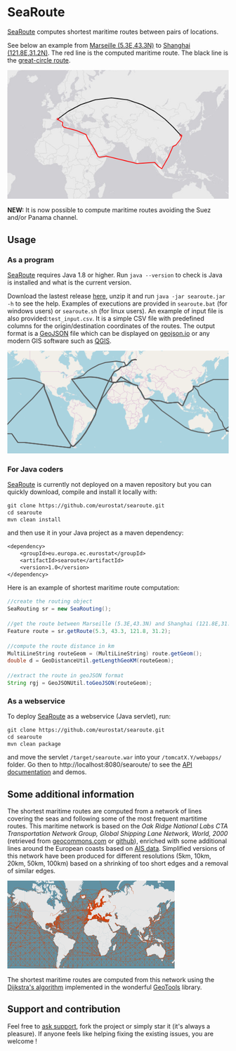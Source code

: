 # SeaRoute

[SeaRoute](https://github.com/eurostat/searoute) computes shortest maritime routes between pairs of locations.

See below an example from [Marseille (5.3E,43.3N)](https://www.openstreetmap.org/#map=10/43.3/5.3) to [Shanghai (121.8E,31.2N)](https://www.openstreetmap.org/#map=10/31.2/121.8). The red line is the computed maritime route. The black line is the [great-circle route](https://en.wikipedia.org/wiki/Great-circle_distance).

![From Marseille to Shangai](doc/img/mars_shan.png)

**NEW:** It is now possible to compute maritime routes avoiding the Suez and/or Panama channel.

## Usage

### As a program

[SeaRoute](https://github.com/eurostat/searoute) requires Java 1.8 or higher. Run `java --version` to check is Java is installed and what is the current version.

Download the lastest release [here](https://github.com/eurostat/searoute/tree/master/releases/), unzip it and run `java -jar searoute.jar -h` to see the help.
Examples of executions are provided in `searoute.bat` (for windows users) or `searoute.sh` (for linux users). An example of input file is also provided:`test_input.csv`. It is a simple CSV file with predefined columns for the origin/destination coordinates of the routes. The output format is a [GeoJSON](https://geojson.org/) file which can be displayed on [geojson.io](http://geojson.io/) or any modern GIS software such as [QGIS](https://qgis.org).

![Example](doc/img/example.png)

### For Java coders

[SeaRoute](https://github.com/eurostat/searoute) is currently not deployed on a maven repository but you can quickly download, compile and install it locally with:

```
git clone https://github.com/eurostat/searoute.git
cd searoute
mvn clean install
```

and then use it in your Java project as a maven dependency:

```
<dependency>
	<groupId>eu.europa.ec.eurostat</groupId>
	<artifactId>searoute</artifactId>
	<version>1.0</version>
</dependency>
```

Here is an example of shortest maritime route computation:

```java
//create the routing object
SeaRouting sr = new SeaRouting();

//get the route between Marseille (5.3E,43.3N) and Shanghai (121.8E,31.2N)
Feature route = sr.getRoute(5.3, 43.3, 121.8, 31.2);

//compute the route distance in km
MultiLineString routeGeom = (MultiLineString) route.getGeom();
double d = GeoDistanceUtil.getLengthGeoKM(routeGeom);

//extract the route in geoJSON format
String rgj = GeoJSONUtil.toGeoJSON(routeGeom);
```

### As a webservice

To deploy [SeaRoute](https://github.com/eurostat/searoute) as a webservice (Java servlet), run:

```
git clone https://github.com/eurostat/searoute.git
cd searoute
mvn clean package
```

and move the servlet `/target/searoute.war` into your `/tomcatX.Y/webapps/` folder. Go then to http://localhost:8080/searoute/ to see the [API documentation](https://eurostat.github.io/searoute/src/main/webapp/index.html) and demos.

## Some additional information

The shortest maritime routes are computed from a network of lines covering the seas and following some of the most frequent martitime routes. This maritime network is based on the *Oak Ridge National Labs CTA Transportation Network Group, Global Shipping Lane Network, World, 2000* (retrieved from [geocommons.com](http://geocommons.com/datasets?id=25) or [github](https://github.com/geoiq/gc_data/blob/master/datasets/25.geojson)), enriched with some additional lines around the European coasts based on [AIS data](https://en.wikipedia.org/wiki/Automatic_identification_system). Simplified versions of this network have been produced for different resolutions (5km, 10km, 20km, 50km, 100km) based on a shrinking of too short edges and a removal of similar edges.

[![Maritime network overview](doc/img/marnet_overview_.png)](doc/img/marnet_overview.png)

The shortest maritime routes are computed from this network using the [Dijkstra's algorithm](https://en.wikipedia.org/wiki/Dijkstra%27s_algorithm) implemented in the wonderful [GeoTools](https://geotools.org/) library.

## Support and contribution

Feel free to [ask support](https://github.com/eurostat/searoute/issues/new), fork the project or simply star it (it's always a pleasure). If anyone feels like helping fixing the existing issues, you are welcome !
